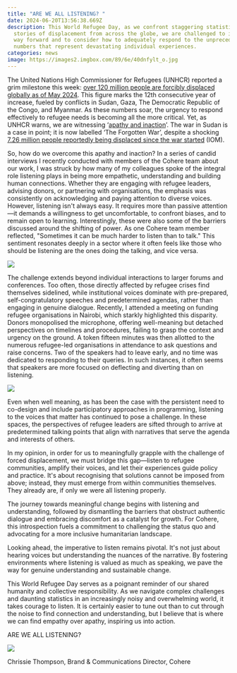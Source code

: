 ```yaml
---
title: "ARE WE ALL LISTENING? "
date: 2024-06-20T13:56:38.669Z
description: This World Refugee Day, as we confront staggering statistics and
  stories of displacement from across the globe, we are challenged to imagine a
  way forward and to consider how to adequately respond to the unprecedented
  numbers that represent devastating individual experiences.
categories: news
image: https://images2.imgbox.com/89/6e/40dnfylt_o.jpg
---
```

The United Nations High Commissioner for Refugees (UNHCR) reported a grim milestone this week: [over 120 million people are forcibly displaced globally as of May 2024](https://reliefweb.int/report/world/unhcr-warns-against-apathy-and-inaction-amid-spike-forced-displacement-enar). This figure marks the 12th consecutive year of increase, fueled by conflicts in Sudan, Gaza, The Democratic Republic of the Congo, and Myanmar. As these numbers soar, the urgency to respond effectively to refugee needs is becoming all the more critical. Yet, as UNHCR warns, we are witnessing ‘[apathy and inaction](https://reliefweb.int/report/world/unhcr-warns-against-apathy-and-inaction-amid-spike-forced-displacement-enar)’. The war in Sudan is a case in point; it is now labelled ‘The Forgotten War’, despite a shocking [7.26 million people reportedly being displaced since the war started](https://www.aljazeera.com/news/2024/6/11/more-than-10-million-displaced-in-war-torn-sudan-iom-says#:~:text=UN%20migration%20agency%20says%207.26,already%20displaced%20by%20previous%20wars.) (IOM).



So, how do we overcome this apathy and inaction? In a series of candid interviews I recently conducted with members of the Cohere team about our work, I was struck by how many of my colleagues spoke of the integral role listening plays in being more empathetic, understanding and building human connections. Whether they are engaging with refugee leaders, advising donors, or partnering with organisations, the emphasis was consistently on acknowledging and paying attention to diverse voices. However, listening isn't always easy. It requires more than passive attention—it demands a willingness to get uncomfortable, to confront biases, and to remain open to learning. Interestingly, these were also some of the barriers discussed around the shifting of power. As one Cohere team member reflected, "Sometimes it can be much harder to listen than to talk." This sentiment resonates deeply in a sector where it often feels like those who should be listening are the ones doing the talking, and vice versa.



![](https://images2.imgbox.com/53/47/TFBmR1jX_o.jpg)

The challenge extends beyond individual interactions to larger forums and conferences. Too often, those directly affected by refugee crises find themselves sidelined, while institutional voices dominate with pre-prepared, self-congratulatory speeches and predetermined agendas, rather than engaging in genuine dialogue. Recently, I attended a meeting on funding refugee organisations in Nairobi, which starkly highlighted this disparity. Donors monopolised the microphone, offering well-meaning but detached perspectives on timelines and procedures, failing to grasp the context and urgency on the ground. A token fifteen minutes was then allotted to the numerous refugee-led organisations in attendance to ask questions and raise concerns. Two of the speakers had to leave early, and no time was dedicated to responding to their queries. In such instances, it often seems that speakers are more focused on deflecting and diverting than on listening.



![](https://images2.imgbox.com/70/ea/p1yxR3qk_o.jpg)



Even when well meaning, as has been the case with the persistent need to co-design and include participatory approaches in programming, listening to the voices that matter has continued to pose a challenge. In these spaces, the perspectives of refugee leaders are sifted through to arrive at predetermined talking points that align with narratives that serve the agenda and interests of others.

In my opinion, in order for us to meaningfully grapple with the challenge of forced displacement, we must bridge this gap—listen to refugee communities, amplify their voices, and let their experiences guide policy and practice. It's about recognising that solutions cannot be imposed from above; instead, they must emerge from within communities themselves. They already are, if only we were all listening properly. 



The journey towards meaningful change begins with listening and understanding, followed by dismantling the barriers that obstruct authentic dialogue and embracing discomfort as a catalyst for growth. For Cohere, this introspection fuels a commitment to challenging the status quo and advocating for a more inclusive humanitarian landscape.

Looking ahead, the imperative to listen remains pivotal. It's not just about hearing voices but understanding the nuances of the narrative. By fostering environments where listening is valued as much as speaking, we pave the way for genuine understanding and sustainable change.

This World Refugee Day serves as a poignant reminder of our shared humanity and collective responsibility. As we navigate complex challenges and daunting statistics in an increasingly noisy and overwhelming world, it takes courage to listen. It is certainly easier to tune out than to cut through the noise to find connection and understanding, but I believe that is where we can find empathy over apathy, inspiring us into action.



ARE WE ALL LISTENING? 



![](https://images2.imgbox.com/a1/0c/3PMzCdMF_o.jpg)



Chrissie Thompson, Brand & Communications Director, Cohere